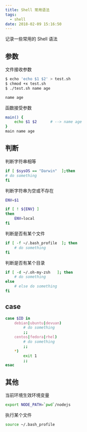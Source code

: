 ```yaml
---
title: Shell 常用语法
tags:
  - shell
date: 2018-02-09 15:16:50
---
```



记录一些常用的 Shell 语法
<!-- more --><!-- toc -->

## 参数
文件接收参数
```bash
$ echo 'echo $1 $2' > test.sh
$ chmod +x test.sh
$ ./test.sh name age

name age
```
函数接受参数
```bash
main() {
    echo $1 $2      # --> name age
}
main name age
```

## 判断
判断字符串相等
```bash
if [ $sysOS == "Darwin"  ];then
# do something
fi
```
判断字符串为空或不存在
```bash
ENV=$1

if [ ! ${ENV} ]
then
    ENV=local
fi
```
判断是否有某个文件
```bash
if [ -f ~/.bash_profile  ]; then
    # do something
fi
```
判断是否有某个目录
```bash
if [ -d ~/.oh-my-zsh   ]; then
    # do something
else
    # else do something
fi
```
## case
```bash
case $ID in
    debian|ubuntu|devuan)
        # do something
        ;;
    centos|fedora|rhel)
        # do something
        ;;
    *)
        exit 1
        ;;
esac
```

## 其他
当前环境生效环境变量
```bash
export NODE_PATH=`pwd`/nodejs
```
执行某个文件
```bash
source ~/.bash_profile
```
